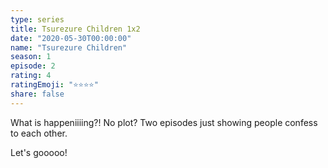 ```yaml
---
type: series
title: Tsurezure Children 1x2
date: "2020-05-30T00:00:00"
name: "Tsurezure Children"
season: 1
episode: 2
rating: 4
ratingEmoji: "⭐️⭐️⭐️⭐️"
share: false
---
```


What is happeniiiing?! No plot? Two episodes just showing people confess to each other.

Let's gooooo!
